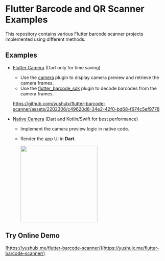 # Flutter Barcode and QR Scanner Examples

This repository contains various Flutter barcode scanner projects implemented using different methods.

## Examples
- [Flutter Camera](examples/flutter_camera) (Dart only for time saving)
    - Use the [camera](https://pub.dev/packages/camera) plugin to display camera preview and retrieve the camera frames. 
    - Use the [flutter_barcode_sdk](https://pub.dev/packages/flutter_barcode_sdk) plugin to decode barcodes from the camera frames.
    
    https://github.com/yushulx/flutter-barcode-scanner/assets/2202306/c49620d8-34e2-42f0-bd68-f674c5ef9778    

- [Native Camera](examples/native_camera) (Dart and Kotlin/Swift for best performance)
    - Implement the camera preview logic in native code. 
    - Render the app UI in **Dart**.
 
        <img src="https://www.dynamsoft.com/codepool/img/2024/04/flutter-qr-code-scanner-android-camera.jpg" width="240">
    
## Try Online Demo
[https://yushulx.me/flutter-barcode-scanner/](https://yushulx.me/flutter-barcode-scanner/)

